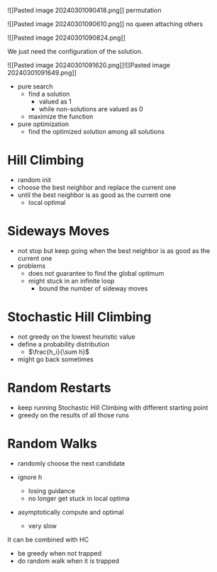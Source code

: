 ![[Pasted image 20240301090418.png]]
permutation

![[Pasted image 20240301090610.png]]
no queen attaching others

![[Pasted image 20240301090824.png]]

We just need the configuration of the solution.

![[Pasted image 20240301091620.png]]![[Pasted image 20240301091649.png]]

- pure search
	- find a solution
		- valued as 1
		- while non-solutions are valued as 0
	- maximize the function
- pure optimization
	- find the optimized solution among all solutions

# Hill Climbing
- random init
- choose the best neighbor and replace the current one
- until the best neighbor is as good as the current one
	- local optimal

# Sideways Moves
- not stop but keep going when the best neighbor is as good as the current one
- problems
	- does not guarantee to find the global optimum
	- might stuck in an infinite loop
		- bound the number of sideway moves

# Stochastic Hill Climbing
- not greedy on the lowest heuristic value
- define a probability distribution
	- $\frac{h_i}{\sum h}$
- might go back sometimes

# Random Restarts
- keep running Stochastic Hill Climbing with different starting point
- greedy on the results of all those runs


# Random Walks
- randomly choose the next candidate
- ignore h
	- losing guidance
	- no longer get stuck in local optima

- asymptotically compute and optimal
	- very slow

It can be combined with HC
- be greedy when not trapped
- do random walk when it is trapped